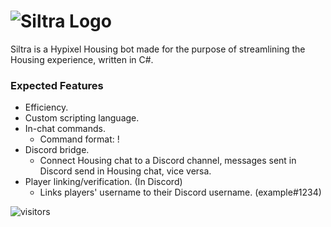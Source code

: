 # ![Siltra Logo](https://user-images.githubusercontent.com/104322473/228407915-037f15e4-301a-4fe9-9230-08624de8dd79.png)


Siltra is a Hypixel Housing bot made for the purpose of streamlining the Housing experience, written in C#.

### **Expected Features**
- Efficiency.
- Custom scripting language.
- In-chat commands.
    - Command format: !<command>
- Discord bridge.
    - Connect Housing chat to a Discord channel, messages sent in Discord send in Housing chat, vice versa.
- Player linking/verification. (In Discord)
    - Links players' username to their Discord username. (example#1234)

![visitors](https://visitor-badge.glitch.me/badge?page_id=620571802)
